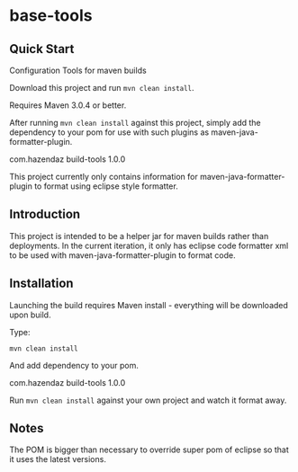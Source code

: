 ﻿# base-tools #

## Quick Start ##

Configuration Tools for maven builds

Download this project and run `mvn clean install`.

Requires Maven 3.0.4 or better.

After running `mvn clean install` against this project, simply add the dependency to your pom for use with such
plugins as maven-java-formatter-plugin.

<dependency>
    <groupId>com.hazendaz</groupId>
    <artifactId>build-tools</artifactId>
    <version>1.0.0</version>
</dependency>

This project currently only contains information for maven-java-formatter-plugin to format using eclipse style formatter.

## Introduction ##

This project is intended to be a helper jar for maven builds rather than deployments.  In the current iteration, it only
has eclipse code formatter xml to be used with maven-java-formatter-plugin to format code.

## Installation ##

Launching the build requires Maven install - everything will be downloaded upon build.

Type:

    mvn clean install

And add dependency to your pom.

<dependency>
    <groupId>com.hazendaz</groupId>
    <artifactId>build-tools</artifactId>
    <version>1.0.0</version>
</dependency>

Run `mvn clean install` against your own project and watch it format away.

## Notes ##

The POM is bigger than necessary to override super pom of eclipse so that it uses the latest versions.



